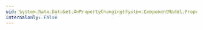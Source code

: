 ```yaml
---
uid: System.Data.DataSet.OnPropertyChanging(System.ComponentModel.PropertyChangedEventArgs)
internalonly: False
---
```

